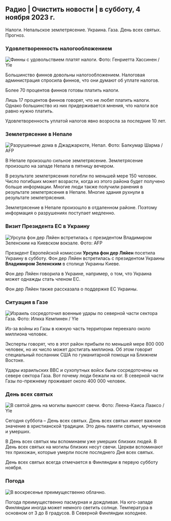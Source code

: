 ## Радио \| Очистить новости \| в субботу, 4 ноября 2023 г.

Налоги. Непальское землетрясение. Украина. Газа. День всех святых. Прогноз.

### Удовлетворенность налогообложением

![Финны с удовольствием платят налоги. Фото: Генриетта Хассинен / Yle](https://images.cdn.yle.fi/image/upload/c_crop,h_3061,w_5443,x_0,y_226/ar_1.7777777777777777,c_fill,g_faces,h_675,w_1200/dpr_1.0/q_auto:eco/f_auto/fl_lossy/v1692510416/39-115736664dc9b0569c81)

Большинство финнов довольны налогообложением. Налоговая администрация спросила финнов, что они думают об уплате налогов.

Более 70 процентов финнов готовы платить налоги.

Лишь 17 процентов финнов говорят, что не любят платить налоги. Однако большинство из них придерживается мнения, что налоги все равно нужно платить.

Удовлетворенность уплатой налогов явно возросла за последние 10 лет.

### Землетрясение в Непале

![Разрушенные дома в Джаджаркоте, Непал. Фото: Балкумар Шарма / AFP](https://images.cdn.yle.fi/image/upload/c_crop,h_1350,w_2400,x_0,y_51/ar_1.7777777777777777,c_fill,g_faces,h_675,w_1200/dpr_1.0/q_auto:eco/f_auto/fl_lossy/v1699091137/39-1195827654612690580a)

В Непале произошло сильное землетрясение. Землетрясение произошло на западе Непала в пятницу вечером.

В результате землетрясения погибли по меньшей мере 150 человек. Число погибших может возрасти, когда из этого района будет получено больше информации. Многие люди также получили ранения в результате землетрясения в Непале. Многие здания рухнули в результате землетрясения.

Землетрясение в Непале произошло в отдаленном районе. Поэтому информация о разрушениях поступает медленно.

### Визит Президента ЕС в Украину

![Урсула фон дер Ляйен встретилась с президентом Владимиром Зеленским на Киевском вокзале. Фото: AFP](https://images.cdn.yle.fi/image/upload/c_crop,h_1687,w_3000,x_0,y_305/ar_1.77777777777777777,c_fill,g_faces,h_675,w_1200/dpr_1.0/q_auto:eco/f_auto/fl_lossy/v1699098434/39-119583265462e51258c1)

Президент Европейской комиссии **Урсула фон дер Ляйен** посетила Украину в субботу. Фон дер Ляйен встретилась с президентом Украины **Владимиром Зеленским** в столице Украины Киеве.

Фон дер Ляйен говорила в Украине, например, о том, что Украина может однажды стать членом ЕС.

Фон дер Ляйен также рассказала о поддержке ЕС Украины.

### Ситуация в Газе

![Израиль сосредоточил военные удары по северной части сектора Газа. Фото: Илкка Кемпинен / Yle](https://images.cdn.yle.fi/image/upload/c_crop,h_1121,w_1994,x_5,y_0/ar_1.7777777777777777,c_fill,g_faces,h_675,w_1200/dpr_1.0/q_auto:eco/f_auto/fl_lossy/v1699023208/39-1195711654506b2bc2d4)

Из-за войны из Газы в южную часть территории переехало около миллиона человек.

Эксперты говорят, что в этот район прибыли по меньшей мере 800 000 человек, но их число может достигать миллиона. Об этом говорит специальный посланник США по гуманитарной помощи на Ближнем Востоке.

Удары израильских ВВС и сухопутных войск были сосредоточены на севере сектора Газа. Вот почему люди бежали на юг. В северной части Газы по-прежнему проживает около 400 000 человек.

### День всех святых

![В святой день на могилы выносят свечи. Фото: Леена-Каиса Лааксо / Yle](https://images.cdn.yle.fi/image/upload/c_crop,h_2268,w_4032,x_0,y_435/ar_1.7777777777777777,c_fill,g_faces,h_675,w_1200/dpr_1.0/q_auto:eco/f_auto/fl_lossy/v1699101771/39-119586665463c1d71d1c)

Сегодня суббота – День всех святых. День всех святых имеет важное значение в христианской традиции. Это день памяти святых, мучеников и умерших.

В День всех святых мы вспоминаем уже умерших близких людей. В День всех святых на могилы близких несут свечи. Церкви вспоминают тех прихожан, которые умерли после последнего Дня всех святых.

День всех святых всегда отмечается в Финляндии в первую субботу ноября.

### Погода

![В воскресенье преимущественно облачно.](https://images.cdn.yle.fi/image/upload/c_crop,h_1080,w_1919,x_0,y_0/ar_1.7777777777777777,c_fill,g_faces,h_675,w_1200/dpr_1.0/q_auto:eco/f_auto/fl_lossy/v1699111715/39-1195891654662ff4432c)

Погода преимущественно пасмурная и дождливая. На юго-западе Финляндии иногда может немного светить солнце. Температура в основном от 3 до 8 градусов. В Северной Финляндии холоднее.